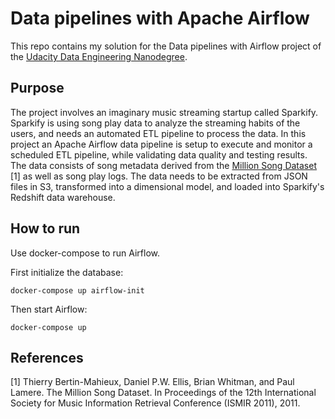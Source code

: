 # Data pipelines with Apache Airflow

This repo contains my solution for the Data pipelines with Airflow project of the [Udacity Data Engineering Nanodegree](https://www.udacity.com/course/data-engineer-nanodegree--nd027).

## Purpose

The project involves an imaginary music streaming startup called Sparkify. Sparkify is using song play data to analyze the streaming habits of the users, and needs an automated ETL pipeline to process the data. In this project an Apache Airflow data pipeline is setup to execute and monitor a scheduled ETL pipeline, while validating data quality and testing results. The data consists of song metadata derived from the [Million Song Dataset](http://millionsongdataset.com/) [1] as well as song play logs. The data needs to be extracted from JSON files in S3, transformed into a dimensional model, and loaded into Sparkify's Redshift data warehouse.

## How to run

Use docker-compose to run Airflow.

First initialize the database:

```
docker-compose up airflow-init
```

Then start Airflow:

```
docker-compose up
```

## References

[1] Thierry Bertin-Mahieux, Daniel P.W. Ellis, Brian Whitman, and Paul Lamere. The Million Song Dataset. In Proceedings of the 12th International Society for Music Information Retrieval Conference (ISMIR 2011), 2011.